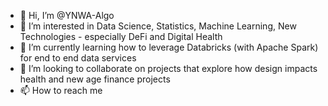 - 👋 Hi, I’m @YNWA-Algo
- 👀 I’m interested in Data Science, Statistics, Machine Learning, New Technologies - especially DeFi and Digital Health
- 🌱 I’m currently learning how to leverage Databricks (with Apache Spark) for end to end data services 
- 💞️ I’m looking to collaborate on projects that explore how design impacts health and new age finance projects
- 📫 How to reach me 

<!---
YNWA-Algo/YNWA-Algo is a ✨ special ✨ repository because its `README.md` (this file) appears on your GitHub profile.
You can click the Preview link to take a look at your changes.
--->
